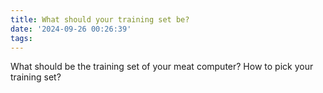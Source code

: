 ```yaml
---
title: What should your training set be?
date: '2024-09-26 00:26:39'
tags:
---
```


What should be the training set of your meat computer? How to pick your training set?

